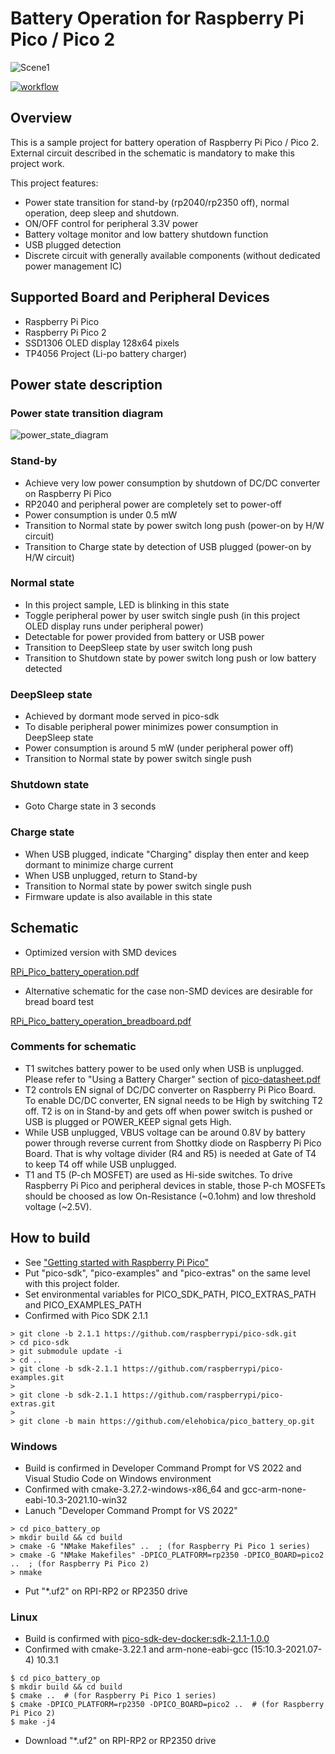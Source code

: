 # Battery Operation for Raspberry Pi Pico / Pico 2
![Scene1](doc/pico_battery_operation_breadboard.jpg)

[![workflow](https://github.com/elehobica/pico_battery_op/actions/workflows/build_binaries.yml/badge.svg)](https://github.com/elehobica/pico_battery_op/actions/workflows/build_binaries.yml)

## Overview
This is a sample project for battery operation of Raspberry Pi Pico / Pico 2.<br>
External circuit described in the schematic is mandatory to make this project work.

This project features:
* Power state transition for stand-by (rp2040/rp2350 off), normal operation, deep sleep and shutdown.
* ON/OFF control for peripheral 3.3V power
* Battery voltage monitor and low battery shutdown function
* USB plugged detection
* Discrete circuit with generally available components (without dedicated power management IC)

## Supported Board and Peripheral Devices
* Raspberry Pi Pico
* Raspberry Pi Pico 2
* SSD1306 OLED display 128x64 pixels
* TP4056 Project (Li-po battery charger)

## Power state description
### Power state transition diagram
![power_state_diagram](doc/power_state_diagram.png)

### Stand-by
* Achieve very low power consumption by shutdown of DC/DC converter on Raspberry Pi Pico
* RP2040 and peripheral power are completely set to power-off
* Power consumption is under 0.5 mW
* Transition to Normal state by power switch long push (power-on by H/W circuit)
* Transition to Charge state by detection of USB plugged (power-on by H/W circuit)

### Normal state
* In this project sample, LED is blinking in this state
* Toggle peripheral power by user switch single push (in this project OLED display runs under peripheral power)
* Detectable for power provided from battery or USB power
* Transition to DeepSleep state by user switch long push
* Transition to Shutdown state by power switch long push or low battery detected

### DeepSleep state
* Achieved by dormant mode served in pico-sdk
* To disable peripheral power minimizes power consumption in DeepSleep state
* Power consumption is around 5 mW (under peripheral power off)
* Transition to Normal state by power switch single push

### Shutdown state
* Goto Charge state in 3 seconds

### Charge state
* When USB plugged, indicate "Charging" display then enter and keep dormant to minimize charge current
* When USB unplugged, return to Stand-by
* Transition to Normal state by power switch single push
* Firmware update is also available in this state

## Schematic
* Optimized version with SMD devices

[RPi_Pico_battery_operation.pdf](doc/RPi_Pico_battery_operation.pdf)

* Alternative schematic for the case non-SMD devices are desirable for bread board test

[RPi_Pico_battery_operation_breadboard.pdf](doc/RPi_Pico_battery_operation_breadboard.pdf)

### Comments for schematic
* T1 switches battery power to be used only when USB is unplugged. Please refer to "Using a Battery Charger" section of [pico-datasheet.pdf](https://datasheets.raspberrypi.org/pico/pico-datasheet.pdf)
* T2 controls EN signal of DC/DC converter on Raspberry Pi Pico Board. To enable DC/DC converter, EN signal needs to be High by switching T2 off.
  T2 is on in Stand-by and gets off when power switch is pushed or USB is plugged or POWER_KEEP signal gets High.
* While USB unplugged, VBUS voltage can be around 0.8V by battery power through reverse current from Shottky diode on Raspberry Pi Pico Board.
  That is why voltage divider (R4 and R5) is needed at Gate of T4 to keep T4 off while USB unplugged.
* T1 and T5 (P-ch MOSFET) are used as Hi-side switches. To drive Raspberry Pi Pico and peripheral devices in stable, those P-ch MOSFETs should be choosed as low On-Resistance (~0.1ohm) and low threshold voltage (~2.5V).

## How to build
* See ["Getting started with Raspberry Pi Pico"](https://datasheets.raspberrypi.org/pico/getting-started-with-pico.pdf)
* Put "pico-sdk", "pico-examples" and "pico-extras" on the same level with this project folder.
* Set environmental variables for PICO_SDK_PATH, PICO_EXTRAS_PATH and PICO_EXAMPLES_PATH
* Confirmed with Pico SDK 2.1.1
```
> git clone -b 2.1.1 https://github.com/raspberrypi/pico-sdk.git
> cd pico-sdk
> git submodule update -i
> cd ..
> git clone -b sdk-2.1.1 https://github.com/raspberrypi/pico-examples.git
>
> git clone -b sdk-2.1.1 https://github.com/raspberrypi/pico-extras.git
> 
> git clone -b main https://github.com/elehobica/pico_battery_op.git
```
### Windows
* Build is confirmed in Developer Command Prompt for VS 2022 and Visual Studio Code on Windows environment
* Confirmed with cmake-3.27.2-windows-x86_64 and gcc-arm-none-eabi-10.3-2021.10-win32
* Lanuch "Developer Command Prompt for VS 2022"
```
> cd pico_battery_op
> mkdir build && cd build
> cmake -G "NMake Makefiles" ..  ; (for Raspberry Pi Pico 1 series)
> cmake -G "NMake Makefiles" -DPICO_PLATFORM=rp2350 -DPICO_BOARD=pico2 ..  ; (for Raspberry Pi Pico 2)
> nmake
```
* Put "*.uf2" on RPI-RP2 or RP2350 drive
### Linux
* Build is confirmed with [pico-sdk-dev-docker:sdk-2.1.1-1.0.0]( https://hub.docker.com/r/elehobica/pico-sdk-dev-docker)
* Confirmed with cmake-3.22.1 and arm-none-eabi-gcc (15:10.3-2021.07-4) 10.3.1
```
$ cd pico_battery_op
$ mkdir build && cd build
$ cmake ..  # (for Raspberry Pi Pico 1 series)
$ cmake -DPICO_PLATFORM=rp2350 -DPICO_BOARD=pico2 ..  # (for Raspberry Pi Pico 2)
$ make -j4
```
* Download "*.uf2" on RPI-RP2 or RP2350 drive
